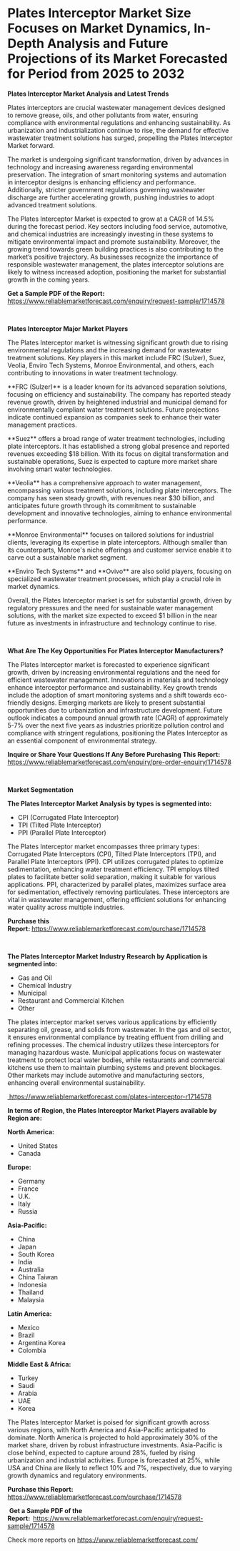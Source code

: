 <p><h1>Plates Interceptor Market Size Focuses on Market Dynamics, In-Depth Analysis and Future Projections of its Market Forecasted for Period from 2025 to 2032</h1></p><p><strong>Plates Interceptor Market Analysis and Latest Trends</strong></p>
<p><p>Plates interceptors are crucial wastewater management devices designed to remove grease, oils, and other pollutants from water, ensuring compliance with environmental regulations and enhancing sustainability. As urbanization and industrialization continue to rise, the demand for effective wastewater treatment solutions has surged, propelling the Plates Interceptor Market forward. </p><p>The market is undergoing significant transformation, driven by advances in technology and increasing awareness regarding environmental preservation. The integration of smart monitoring systems and automation in interceptor designs is enhancing efficiency and performance. Additionally, stricter government regulations governing wastewater discharge are further accelerating growth, pushing industries to adopt advanced treatment solutions.</p><p>The Plates Interceptor Market is expected to grow at a CAGR of 14.5% during the forecast period. Key sectors including food service, automotive, and chemical industries are increasingly investing in these systems to mitigate environmental impact and promote sustainability. Moreover, the growing trend towards green building practices is also contributing to the market’s positive trajectory. As businesses recognize the importance of responsible wastewater management, the plates interceptor solutions are likely to witness increased adoption, positioning the market for substantial growth in the coming years.</p></p>
<p><strong>Get a Sample PDF of the Report:&nbsp;</strong> <a href="https://www.reliablemarketforecast.com/enquiry/request-sample/1714578?utm_campaign=1167&utm_medium=2&utm_source=Github&utm_content=ia&utm_term=11012025&utm_id=plates-interceptor">https://www.reliablemarketforecast.com/enquiry/request-sample/1714578</a></p>
<p>&nbsp;</p>
<p><strong>Plates Interceptor Major Market Players</strong></p>
<p><p>The Plates Interceptor market is witnessing significant growth due to rising environmental regulations and the increasing demand for wastewater treatment solutions. Key players in this market include FRC (Sulzer), Suez, Veolia, Enviro Tech Systems, Monroe Environmental, and others, each contributing to innovations in water treatment technology.</p><p>**FRC (Sulzer)** is a leader known for its advanced separation solutions, focusing on efficiency and sustainability. The company has reported steady revenue growth, driven by heightened industrial and municipal demand for environmentally compliant water treatment solutions. Future projections indicate continued expansion as companies seek to enhance their water management practices.</p><p>**Suez** offers a broad range of water treatment technologies, including plate interceptors. It has established a strong global presence and reported revenues exceeding $18 billion. With its focus on digital transformation and sustainable operations, Suez is expected to capture more market share involving smart water technologies.</p><p>**Veolia** has a comprehensive approach to water management, encompassing various treatment solutions, including plate interceptors. The company has seen steady growth, with revenues near $30 billion, and anticipates future growth through its commitment to sustainable development and innovative technologies, aiming to enhance environmental performance.</p><p>**Monroe Environmental** focuses on tailored solutions for industrial clients, leveraging its expertise in plate interceptors. Although smaller than its counterparts, Monroe's niche offerings and customer service enable it to carve out a sustainable market segment.</p><p>**Enviro Tech Systems** and **Ovivo** are also solid players, focusing on specialized wastewater treatment processes, which play a crucial role in market dynamics.</p><p>Overall, the Plates Interceptor market is set for substantial growth, driven by regulatory pressures and the need for sustainable water management solutions, with the market size expected to exceed $1 billion in the near future as investments in infrastructure and technology continue to rise.</p></p>
<p>&nbsp;</p>
<p><strong>What Are The Key Opportunities For Plates Interceptor Manufacturers?</strong></p>
<p><p>The Plates Interceptor market is forecasted to experience significant growth, driven by increasing environmental regulations and the need for efficient wastewater management. Innovations in materials and technology enhance interceptor performance and sustainability. Key growth trends include the adoption of smart monitoring systems and a shift towards eco-friendly designs. Emerging markets are likely to present substantial opportunities due to urbanization and infrastructure development. Future outlook indicates a compound annual growth rate (CAGR) of approximately 5-7% over the next five years as industries prioritize pollution control and compliance with stringent regulations, positioning the Plates Interceptor as an essential component of environmental strategy.</p></p>
<p><strong>Inquire or Share Your Questions If Any Before Purchasing This Report:</strong> <a href="https://www.reliablemarketforecast.com/enquiry/pre-order-enquiry/1714578?utm_campaign=1167&utm_medium=2&utm_source=Github&utm_content=ia&utm_term=11012025&utm_id=plates-interceptor">https://www.reliablemarketforecast.com/enquiry/pre-order-enquiry/1714578</a></p>
<p>&nbsp;</p>
<p><strong>Market Segmentation</strong></p>
<p><strong>The Plates Interceptor Market Analysis by types is segmented into:</strong></p>
<p><ul><li>CPI (Corrugated Plate Interceptor)</li><li>TPI (Tilted Plate Interceptor)</li><li>PPI (Parallel Plate Interceptor)</li></ul></p>
<p><p>The Plates Interceptor market encompasses three primary types: Corrugated Plate Interceptors (CPI), Tilted Plate Interceptors (TPI), and Parallel Plate Interceptors (PPI). CPI utilizes corrugated plates to optimize sedimentation, enhancing water treatment efficiency. TPI employs tilted plates to facilitate better solid separation, making it suitable for various applications. PPI, characterized by parallel plates, maximizes surface area for sedimentation, effectively removing particulates. These interceptors are vital in wastewater management, offering efficient solutions for enhancing water quality across multiple industries.</p></p>
<p><strong>Purchase this Report:&nbsp;</strong><a href="https://www.reliablemarketforecast.com/purchase/1714578?utm_campaign=1167&utm_medium=2&utm_source=Github&utm_content=ia&utm_term=11012025&utm_id=plates-interceptor">https://www.reliablemarketforecast.com/purchase/1714578</a></p>
<p>&nbsp;</p>
<p><strong>The Plates Interceptor Market Industry Research by Application is segmented into:</strong></p>
<p><ul><li>Gas and Oil</li><li>Chemical Industry</li><li>Municipal</li><li>Restaurant and Commercial Kitchen</li><li>Other</li></ul></p>
<p><p>The plates interceptor market serves various applications by efficiently separating oil, grease, and solids from wastewater. In the gas and oil sector, it ensures environmental compliance by treating effluent from drilling and refining processes. The chemical industry utilizes these interceptors for managing hazardous waste. Municipal applications focus on wastewater treatment to protect local water bodies, while restaurants and commercial kitchens use them to maintain plumbing systems and prevent blockages. Other markets may include automotive and manufacturing sectors, enhancing overall environmental sustainability.</p></p>
<p><a href="https://www.reliablemarketforecast.com/plates-interceptor-r1714578?utm_campaign=1167&utm_medium=2&utm_source=Github&utm_content=ia&utm_term=11012025&utm_id=plates-interceptor">&nbsp;https://www.reliablemarketforecast.com/plates-interceptor-r1714578</a></p>
<p><strong>In terms of Region, the Plates Interceptor Market Players available by Region are:</strong></p>
<p>
    <p> <strong> North America: </strong>
        <ul>
            <li>United States</li>
            <li>Canada</li>
        </ul>
        </p> 
    <p> <strong> Europe: </strong>
        <ul>
            <li>Germany</li>
            <li>France</li>
            <li>U.K.</li>
            <li>Italy</li>
            <li>Russia</li>
        </ul>
        </p> 
    <p> <strong> Asia-Pacific: </strong>
        <ul>
            <li>China</li>
            <li>Japan</li>
            <li>South Korea</li>
            <li>India</li>
            <li>Australia</li>
            <li>China Taiwan</li>
            <li>Indonesia</li>
            <li>Thailand</li>
            <li>Malaysia</li>
        </ul>
        </p> 
    <p> <strong> Latin America: </strong>
        <ul>
            <li>Mexico</li>
            <li>Brazil</li>
            <li>Argentina Korea</li>
            <li>Colombia</li>
        </ul>
        </p> 
    <p> <strong> Middle East & Africa: </strong>
        <ul>
            <li>Turkey</li>
            <li>Saudi</li>
            <li>Arabia</li>
            <li>UAE</li>
            <li>Korea</li>
        </ul>
    </p>
    </p>
<p><p>The Plates Interceptor Market is poised for significant growth across various regions, with North America and Asia-Pacific anticipated to dominate. North America is projected to hold approximately 30% of the market share, driven by robust infrastructure investments. Asia-Pacific is close behind, expected to capture around 28%, fueled by rising urbanization and industrial activities. Europe is forecasted at 25%, while USA and China are likely to reflect 10% and 7%, respectively, due to varying growth dynamics and regulatory environments.</p></p>
<p><strong>Purchase this Report: </strong><a href="https://www.reliablemarketforecast.com/purchase/1714578?utm_campaign=1167&utm_medium=2&utm_source=Github&utm_content=ia&utm_term=11012025&utm_id=plates-interceptor">https://www.reliablemarketforecast.com/purchase/1714578</a></p>
<p>&nbsp;<strong>Get a Sample PDF of the Report:&nbsp;&nbsp;</strong><a href="https://www.reliablemarketforecast.com/enquiry/request-sample/1714578?utm_campaign=1167&utm_medium=2&utm_source=Github&utm_content=ia&utm_term=11012025&utm_id=plates-interceptor">https://www.reliablemarketforecast.com/enquiry/request-sample/1714578</a></p>
<p><strong></strong></p>
<p>Check more reports on <a href="https://www.reliablemarketforecast.com/?utm_campaign=1167&utm_medium=2&utm_source=Github&utm_content=ia&utm_term=11012025&utm_id=plates-interceptor">https://www.reliablemarketforecast.com/</a></p>
